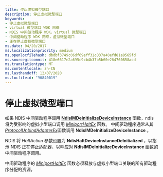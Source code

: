 ```yaml
---
title: 停止虚拟微型端口
description: 停止虚拟微型端口
keywords:
- 停止虚拟微型端口
- virtual 微型端口 WDK 网络
- NDIS 中间驱动程序 WDK，virtual 微型端口
- 中间驱动程序 WDK 网络，虚拟微型端口
- 正在停止虚拟微型端口
ms.date: 04/20/2017
ms.localizationpriority: medium
ms.openlocfilehash: dbdbf3749c06df69eff31c837a40efd81e8565fd
ms.sourcegitcommit: 418e6617e2a695c9cb4b37b5b60e264760858acd
ms.translationtype: MT
ms.contentlocale: zh-CN
ms.lasthandoff: 12/07/2020
ms.locfileid: "96840019"
---
```

# <a name="halting-a-virtual-miniport"></a>停止虚拟微型端口





如果 NDIS 中间驱动程序调用 [**NdisIMDeinitializeDeviceInstance**](/windows-hardware/drivers/ddi/ndis/nf-ndis-ndisimdeinitializedeviceinstance) 函数，ndis 将为受影响的虚拟小型端口调用 [*MiniportHaltEx*](/windows-hardware/drivers/ddi/ndis/nc-ndis-miniport_halt) 函数。 中间驱动程序通常从其 [*ProtocolUnbindAdapterEx*](/windows-hardware/drivers/ddi/ndis/nc-ndis-protocol_unbind_adapter_ex)函数调用 **NdisIMDeInitializeDeviceInstance** 。

NDIS 将 *HaltAction* 参数设置为 **NdisHaltDeviceInstanceDeInitialized** ，以指示 NDIS 正在停止适配器，以响应对 **NdisIMDeInitializeDeviceInstance** 函数的中间驱动程序调用。

中间驱动程序的 [*MiniportHaltEx*](/windows-hardware/drivers/ddi/ndis/nc-ndis-miniport_halt) 函数必须释放与虚拟小型端口关联的所有驱动程序分配的资源。

 

